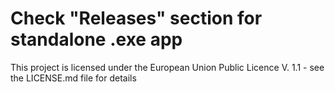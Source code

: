 # Check "Releases" section for standalone .exe app

This project is licensed under the European Union Public Licence
V. 1.1 - see the LICENSE.md file for details
